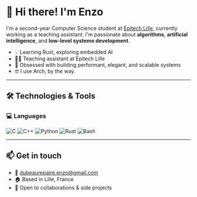 # 👋 Hi there! I'm Enzo

I'm a second-year Computer Science student at [Epitech Lille](https://www.epitech.eu/), currently working as a teaching assistant. I'm passionate about **algorithms**, **artificial intelligence**, and **low-level systems development**.

- 💡 Learning Rust, exploring embedded AI
- 👨‍🏫 Teaching assistant at Epitech Lille
- 🧠 Obsessed with building performant, elegant, and scalable systems  
- 🤓 I use Arch, by the way.

---

## 🛠️ Technologies & Tools

### 💻 Languages
![C](https://img.shields.io/badge/C-00599C?style=flat&logo=c&logoColor=white)
![C++](https://img.shields.io/badge/C++-00599C?style=flat&logo=c%2B%2B&logoColor=white)
![Python](https://img.shields.io/badge/Python-3776AB?style=flat&logo=python&logoColor=white)
![Rust](https://img.shields.io/badge/Rust-000000?style=flat&logo=rust&logoColor=white)
![Bash](https://img.shields.io/badge/Bash-121011?style=flat&logo=gnu-bash&logoColor=white)

---

## 📫 Get in touch

- 📧 dubeaurepaire.enzo@gmail.com  
- 🏠 Based in Lille, France  
- 🤝 Open to collaborations & side projects

